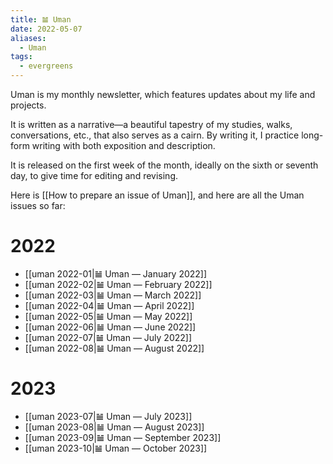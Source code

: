 ```yaml
---
title: 𝌡 Uman
date: 2022-05-07
aliases:
  - Uman
tags:
  - evergreens
---
```

Uman is my monthly newsletter, which features updates about my life and projects.

It is written as a narrative—a beautiful tapestry of my studies, walks, conversations, etc., that also serves as a cairn. By writing it, I practice long-form writing with both exposition and description.

It is released on the first week of the month, ideally on the sixth or seventh day, to give time for editing and revising.

Here is [[How to prepare an issue of Uman]], and here are all the Uman issues so far:

# 2022

- [[uman 2022-01|𝌡 Uman — January 2022]]
- [[uman 2022-02|𝌡 Uman — February 2022]]
- [[uman 2022-03|𝌡 Uman — March 2022]]
- [[uman 2022-04|𝌡 Uman — April 2022]]
- [[uman 2022-05|𝌡 Uman — May 2022]]
- [[uman 2022-06|𝌡 Uman — June 2022]]
- [[uman 2022-07|𝌡 Uman — July 2022]]
- [[uman 2022-08|𝌡 Uman — August 2022]]

# 2023

- [[uman 2023-07|𝌡 Uman — July 2023]]
- [[uman 2023-08|𝌡 Uman — August 2023]]
- [[uman 2023-09|𝌡 Uman — September 2023]]
- [[uman 2023-10|𝌡 Uman — October 2023]]